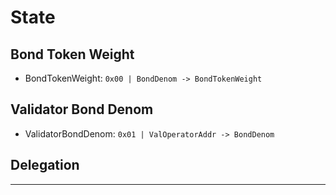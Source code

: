 <!--
order: 2
-->

# State




## Bond Token Weight

* BondTokenWeight: `0x00 | BondDenom -> BondTokenWeight`

## Validator Bond Denom

* ValidatorBondDenom: `0x01 | ValOperatorAddr -> BondDenom`

## Delegation 




---




















